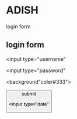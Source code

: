 # ADISH 
login form



<h2>login form</h2>



<input type="username"



  
<input type="password"




<background"coler#333">









<button>submit









<input type="date"
